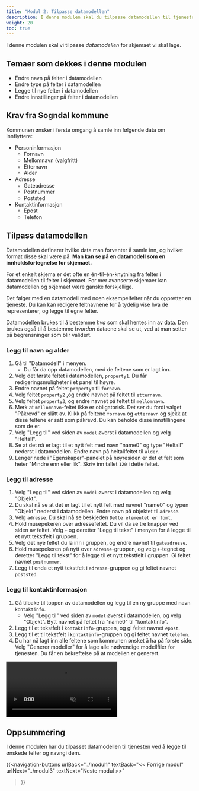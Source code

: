 ```yaml
---
title: "Modul 2: Tilpasse datamodellen"
description: I denne modulen skal du tilpasse datamodellen til tjenesten.
weight: 20
toc: true
---
```


I denne modulen skal vi tilpasse _datamodellen_ for skjemaet vi skal lage.

## Temaer som dekkes i denne modulen
- Endre navn på felter i datamodellen
- Endre type på felter i datamodellen
- Legge til nye felter i datamodellen
- Endre innstillinger på felter i datamodellen

## Krav fra Sogndal kommune
Kommunen ønsker i første omgang å samle inn følgende data om innflyttere:
- Personinformasjon
  - Fornavn
  - Mellomnavn (valgfritt)
  - Etternavn
  - Alder
- Adresse
  - Gateadresse
  - Postnummer
  - Poststed
- Kontaktinformasjon
  - Epost
  - Telefon

## Tilpass datamodellen
Datamodellen definerer hvilke data man forventer å samle inn, og hvilket format disse skal være på. 
**Man kan se på en datamodell som en innholdsfortegnelse for skjemaet.**

For et enkelt skjema er det ofte en én-til-én-knytning fra felter i datamodellen til felter i skjemaet. For mer avanserte
skjemaer kan datamodellen og skjemaet være ganske forskjellige.

Det følger med en datamodell med noen eksempelfelter når du oppretter en tjeneste. Du kan kan redigere feltnavnene
for å tydelig vise hva de representerer, og legge til egne felter.

Datamodellen brukes til å bestemme _hva_ som skal hentes inn av data. Den brukes også til å bestemme _hvordan_ dataene
skal se ut, ved at man setter på begrensninger som blir validert.

### Legg til navn og alder
1. Gå til "Datamodell" i menyen.
   - Du får da opp datamodellen, med de feltene som er lagt inn.
2. Velg det første feltet i datamodellen, `property1`. Du får redigeringsmuligheter i et panel til høyre.
3. Endre navnet på feltet `property1` til `fornavn`.
4. Velg feltet `property2` ,og endre navnet på feltet til `etternavn`.
5. Velg feltet `property3`, og endre navnet på feltet til `mellomnavn`.
6. Merk at `mellomnavn`-feltet ikke er obligatorisk. Det ser du fordi valget "Påkrevd" er slått av. Klikk på feltene 
    `fornavn` og `etternavn` og sjekk at disse feltene er satt som påkrevd. Du kan beholde disse innstillingene som de er.
7. Velg "Legg til" ved siden av `model` øverst i datamodellen og velg "Heltall".
8. Se at det nå er lagt til et nytt felt med navn "name0" og type "Heltall" nederst i datamodellen. Endre navn på heltallfeltet til `alder`.
9. Lenger nede i "Egenskaper"-panelet på høyresiden er det et felt som heter "Mindre enn eller lik". Skriv inn tallet `120` i dette feltet.

### Legg til adresse
1. Velg "Legg til" ved siden av `model` øverst i datamodellen og velg "Objekt".
2. Du skal nå se at det er lagt til et nytt felt med navnet "name0" og typen "Objekt" nederst i datamodellen. Endre navn på objektet til `adresse`.
3. Velg `adresse`. Du skal nå se beskjeden `Dette elementet er tomt`.
4. Hold musepekeren over adressefeltet. Du vil da se tre knapper ved siden av feltet. Velg `+` og deretter "Legg til tekst" i menyen for å legge til et nytt tekstfelt i gruppen.
5. Velg det nye feltet du la inn i gruppen, og endre navnet til `gateadresse`.
6. Hold musepekeren på nytt over `adresse`-gruppen, og velg `+`-tegnet og deretter "Legg til tekst" for å legge til et nytt tekstfelt i gruppen. Gi feltet navnet `postnummer`.
7. Legg til enda et nytt tekstfelt i `adresse`-gruppen og gi feltet navnet `poststed`.

### Legg til kontaktinformasjon
1. Gå tilbake til toppen av datamodellen og legg til en ny gruppe med navn `kontaktinfo`.
   - Velg "Legg til" ved siden av `model` øverst i datamodellen, og velg "Objekt". Bytt navnet på feltet fra "name0" til "kontaktinfo".
2. Legg til et tekstfelt i `kontaktinfo`-gruppen, og gi feltet navnet `epost`.
3. Legg til et til tekstfelt i `kontaktinfo`-gruppen og gi feltet navnet `telefon`.
4. Du har nå lagt inn alle feltene som kommunen ønsket å ha på første side. Velg "Generer modeller" for å lage alle nødvendige
    modellfiler for tjenesten. Du får en bekreftelse på at modellen er generert.

<video autoplay loop controls muted src="./create-datamodel.mp4">Nettleseren din støtter ikke videoavspilling.</video>

## Oppsummering
I denne modulen har du tilpasset datamodellen til tjenesten ved å legge til ønskede felter og navngi dem.

{{<navigation-buttons
  urlBack="../modul1"
  textBack="<< Forrige modul"
  urlNext="../modul3"
  textNext="Neste modul >>"
>}}
